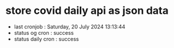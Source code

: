 # store covid daily api as json data

- last cronjob : Saturday, 20 July 2024 13:13:44
- status og cron : success
- status daily cron : success
      
      